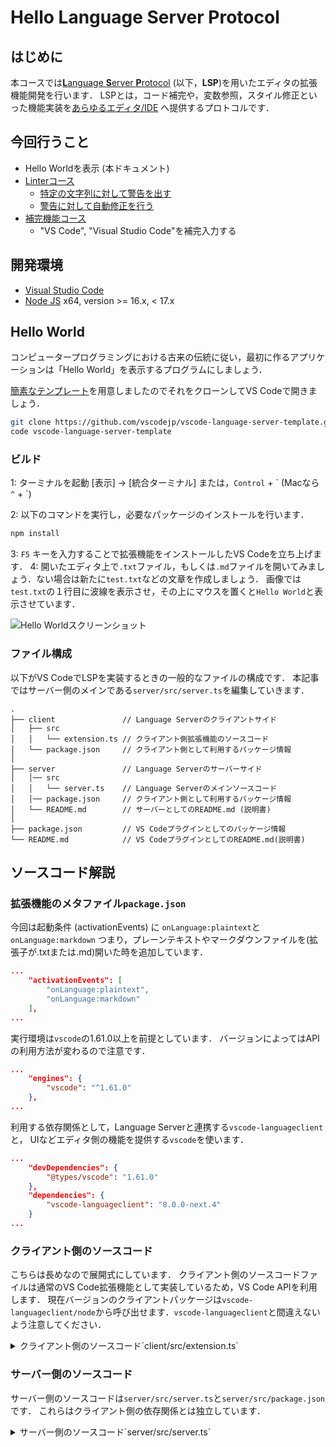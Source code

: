 # Hello Language Server Protocol

## はじめに

本コースでは[**L**anguage **S**erver **P**rotocol](https://microsoft.github.io/language-server-protocol/) (以下，**LSP**)を用いたエディタの拡張機能開発を行います．
LSPとは，コード補完や，変数参照，スタイル修正といった機能実装を[あらゆるエディタ/IDE](https://microsoft.github.io/language-server-protocol/implementors/tools/) へ提供するプロトコルです．

## 今回行うこと

* Hello Worldを表示 (本ドキュメント)
* [Linterコース](https://github.com/vscodejp/handson-hello-vscode-extension/blob/main/docs/expert/02_linter.md)
  * [特定の文字列に対して警告を出す](https://github.com/vscodejp/handson-hello-vscode-extension/blob/main/docs/expert/02_linter.md#%E8%AD%A6%E5%91%8A%E6%A9%9F%E8%83%BD%E3%81%AE%E5%AE%9F%E8%A3%85)
  * [警告に対して自動修正を行う](https://github.com/vscodejp/handson-hello-vscode-extension/blob/main/docs/expert/02_linter.md#%E8%87%AA%E5%8B%95%E4%BF%AE%E6%AD%A3%E6%A9%9F%E8%83%BD%E3%81%AE%E5%AE%9F%E8%A3%85)
* [補完機能コース](https://github.com/vscodejp/handson-hello-vscode-extension/blob/main/docs/expert/03_compaleson.md)
  * "VS Code", "Visual Studio Code"を補完入力する

## 開発環境

* [Visual Studio Code](https://code.visualstudio.com/)
* [Node JS](https://nodejs.org/) x64, version >= 16.x, < 17.x

## Hello World

コンピュータープログラミングにおける古来の伝統に従い，最初に作るアプリケーションは「Hello World」を表示するプログラムにしましょう．

[簡素なテンプレート](https://github.com/vscodejp/vscode-language-server-template)を用意しましたのでそれをクローンしてVS Codeで開きましょう．

```sh
git clone https://github.com/vscodejp/vscode-language-server-template.git
code vscode-language-server-template
```

### ビルド

1: ターミナルを起動
[表示] -> [統合ターミナル]
または，`Control` + \` (Macなら `^` + \`)

2: 以下のコマンドを実行し，必要なパッケージのインストールを行います．

```sh
npm install
```

3: `F5` キーを入力することで拡張機能をインストールしたVS Codeを立ち上げます．
4: 開いたエディタ上で`.txt`ファイル，もしくは`.md`ファイルを開いてみましょう．ない場合は新たに`test.txt`などの文章を作成しましょう．
画像では`test.txt`の１行目に波線を表示させ，その上にマウスを置くと`Hello World`と表示させています．

![Hello Worldスクリーンショット](https://qiita-image-store.s3.ap-northeast-1.amazonaws.com/0/221488/ece4c4c2-158b-c36a-9376-a025f80c1b73.png)

### ファイル構成

以下がVS CodeでLSPを実装するときの一般的なファイルの構成です．
本記事ではサーバー側のメインである`server/src/server.ts`を編集していきます．

```
.
├── client               // Language Serverのクライアントサイド
│   ├── src
│   │   └── extension.ts // クライアント側拡張機能のソースコード
│   └── package.json     // クライアント側として利用するパッケージ情報
│
├── server               // Language Serverのサーバーサイド
│   │── src
│   │   └── server.ts    // Language Serverのメインソースコード
│   │── package.json     // クライアント側として利用するパッケージ情報
│   └── README.md        // サーバーとしてのREADME.md (説明書)
│
├── package.json         // VS Codeプラグインとしてのパッケージ情報 
└── README.md            // VS CodeプラグインとしてのREADME.md(説明書)
```

## ソースコード解説

### 拡張機能のメタファイル`package.json`

今回は起動条件 (activationEvents) に `onLanguage:plaintext`と`onLanguage:markdown` つまり，プレーンテキストやマークダウンファイルを(拡張子が.txtまたは.md)開いた時を追加しています．

```json
...
	"activationEvents": [
		"onLanguage:plaintext",
		"onLanguage:markdown"
	],
...
```

実行環境は`vscode`の1.61.0以上を前提としています．
バージョンによってはAPIの利用方法が変わるので注意です．

```json
...
	"engines": {
		"vscode": "^1.61.0"
	},
...
```

利用する依存関係として，Language Serverと連携する`vscode-languageclient`と， UIなどエディタ側の機能を提供する`vscode`を使います．

```json
...
	"devDependencies": {
		"@types/vscode": "1.61.0"
	},
	"dependencies": {
		"vscode-languageclient": "8.0.0-next.4"
	}
...
```

### クライアント側のソースコード

こちらは長めなので展開式にしています．
クライアント側のソースコードファイルは通常のVS Code拡張機能として実装しているため，VS Code APIを利用します．
現在バージョンのクライアントパッケージは`vscode-languageclient/node`から呼び出せます．`vscode-languageclient`と間違えないよう注意してください．

<details><summary>クライアント側のソースコード`client/src/extension.ts`</summary><div>

```ts:client/src/extension.ts
'use strict';

import { ExtensionContext, window as Window, Uri } from 'vscode';
import {
	LanguageClient,
	LanguageClientOptions,
	RevealOutputChannelOn,
	ServerOptions,
	TransportKind } from 'vscode-languageclient/node';

// 拡張機能が有効になったときに呼ばれる
export function activate(context: ExtensionContext): void {
	// サーバーのパスを取得
	const serverModule =  Uri.joinPath(context.extensionUri, 'server', 'out', 'server.js').fsPath;
	// デバッグ時の設定
	const debugOptions = { execArgv: ['--nolazy', '--inspect=6011'], cwd: process.cwd() };

	// サーバーの設定
	const serverOptions: ServerOptions = {
		run: {
			module: serverModule,
			transport: TransportKind.ipc,
			options: { cwd: process.cwd() }
		},
		debug: {
			module: serverModule,
			transport: TransportKind.ipc,
			options: debugOptions,
		},
	};
	// LSPとの通信に使うリクエストを定義
	const clientOptions: LanguageClientOptions = {
		// 対象とするファイルの種類や拡張子
		documentSelector: [
			{ scheme: 'file' },
			{ scheme: 'untitled' }
		],
		// 警告パネルでの表示名
		diagnosticCollectionName: 'sample',
		revealOutputChannelOn: RevealOutputChannelOn.Never,
		initializationOptions: {},
		progressOnInitialization: true,
	};

	let client: LanguageClient;
	try {
		// LSPを起動
		client = new LanguageClient('Sample LSP Server', serverOptions, clientOptions);
	} catch (err) {
		void Window.showErrorMessage('拡張機能の起動に失敗しました。詳細はアウトプットパネルを参照ください');
		return;
	}

	// 拡張機能のコマンドを登録
	context.subscriptions.push(
		client.start(),
	);
}
```
</div></details>

### サーバー側のソースコード

サーバー側のソースコードは`server/src/server.ts`と`server/src/package.json`です．
これらはクライアント側の依存関係とは独立しています．

<details><summary>サーバー側のソースコード`server/src/server.ts`</summary><div>

```ts:server/src/server.ts
'use strict';

import {
	createConnection,
	Diagnostic,
	DiagnosticSeverity,
	ProposedFeatures,
	Range,
	TextDocuments,
	TextDocumentSyncKind,
} from 'vscode-languageserver/node';
import { TextDocument } from 'vscode-languageserver-textdocument';

// サーバー接続オブジェクトを作成する。この接続にはNodeのIPC(プロセス間通信)を利用する
// LSPの全機能を提供する
const connection = createConnection(ProposedFeatures.all);
connection.console.info(`Sample server running in node ${process.version}`);
// 初期化ハンドルでインスタンス化する
let documents!: TextDocuments<TextDocument>;

// 接続の初期化
connection.onInitialize((_params, _cancel, progress) => {
	// サーバーの起動を進捗表示する
	progress.begin('Initializing Sample Server');
	// テキストドキュメントを監視する
	documents = new TextDocuments(TextDocument);
	setupDocumentsListeners();
	// 起動進捗表示の終了
	progress.done();

	return {
		// サーバー仕様
		capabilities: {
			// ドキュメントの同期
			textDocumentSync: {
				openClose: true,
				change: TextDocumentSyncKind.Incremental,
				willSaveWaitUntil: false,
				save: {
					includeText: false,
				}
			}
		},
	};
});

/**
 * テキストドキュメントを検証する
 * @param doc 検証対象ドキュメント
 */
function validate(doc: TextDocument) {
	// 警告などの状態を管理するリスト
	const diagnostics: Diagnostic[] = [];
	// 0行目(エディタ上の行番号は1から)の端から端までに警告
	const range: Range = {start: {line: 0, character: 0},
		end: {line: 0, character: Number.MAX_VALUE}};
	// 警告を追加する
	const diagnostic: Diagnostic = {
		// 警告範囲
		range: range,
		// 警告メッセージ
		message: 'Hello world',
		// 警告の重要度、Error, Warning, Information, Hintのいずれかを選ぶ
		severity: DiagnosticSeverity.Warning,
		// 警告コード、警告コードを識別するために使用する
		code: '',
		// 警告を発行したソース、例: eslint, typescript
		source: 'sample',
	};
	diagnostics.push(diagnostic);
	//接続に警告を通知する
	connection.sendDiagnostics({ uri: doc.uri, diagnostics });
}


/**
 * ドキュメントの動作を監視する
 */
function setupDocumentsListeners() {
	// ドキュメントを作成、変更、閉じる作業を監視するマネージャー
	documents.listen(connection);

	// 開いた時
	documents.onDidOpen((event) => {
		validate(event.document);
	});

	// 変更した時
	documents.onDidChangeContent((change) => {
		validate(change.document);
	});

	// 保存した時
	documents.onDidSave((change) => {
		validate(change.document);
	});

	// 閉じた時
	documents.onDidClose((close) => {
		// ドキュメントのURI(ファイルパス)を取得する
		const uri = close.document.uri;
		// 警告を削除する
		connection.sendDiagnostics({ uri: uri, diagnostics: []});
	});
}

// Listen on the connection
connection.listen();
```
</div></details>
